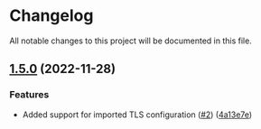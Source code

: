 # Changelog

All notable changes to this project will be documented in this file.

## [1.5.0](https://github.com/ChainOrion/terraform-aws-chainlink-node/compare/v1.4.1...v1.5.0) (2022-11-28)


### Features

* Added support for imported TLS configuration ([#2](https://github.com/ChainOrion/terraform-aws-chainlink-node/issues/2)) ([4a13e7e](https://github.com/ChainOrion/terraform-aws-chainlink-node/commit/4a13e7e1a73b81116ec38e9d4a78dab70b805456))
